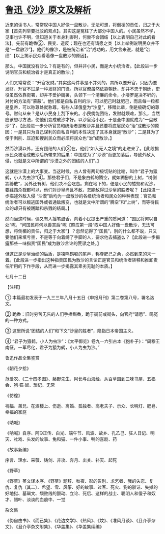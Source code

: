 # [鲁迅《沙》原文及解析](https://www.vrrw.net/wx/8017.html)

近来的读书人，常常叹中国人好像一盘散沙，无法可想，将倒楣的责任，归之于大家【首先列举要批驳的观点】。其实这是冤枉了大部分中国人的。小民虽然不学，见事也许不明，但知道关于本身利害时，何尝不会团结【以上表明自己对此的看法】。先前有跪香②、民变、造反；现在也还有请愿之类【以上举例说明民众并不是“一盘散沙”】。他们的像沙，是被统治者“治”成功的，用文言来说，就是“治绩”【以上揭示民众看着像一盘散沙的原因】。



那么，中国就没有沙么？有是有的，但并非小民，而是大小统治者。【此段进一步说明官员和统治者才是真正的散沙。】

人们又常常说：“升官发财。”其实这两件事是不并列的，其所以要升官，只因为要发财，升官不过是一种发财的门径。所以官僚虽然依靠朝廷，却并不忠于朝廷，吏役虽然依靠衙署，却并不爱护衙署，头领下一个清廉的命令，小喽罗是决不听的，对付的方法有“蒙蔽”。他们都是自私自利的沙，可以肥己时就肥己，而且每一粒都是皇帝，可以称尊处就称尊。有些人译俄皇为“沙皇”，移赠此辈，倒是极确切的尊号。财何从来？是从小民身上刮下来的。小民倘能团结，发财就烦难，那么，当然应该想尽方法，使他们变成散沙才好。以沙皇治小民，于是全中国就成为“一盘散沙”了。【此段进一步分析官员和统治者是散沙并且还要将底层民众“治”成散沙的原因：一是其只为自己谋利的自私自利的本性决定了其本身就是“散沙”；二是其为了便于剥削、压迫和搜刮民众而必须将民众也“治”成散沙。】

然而沙漠以外，还有团结的人们③在，他们“如入无人之境”的走进来了。【此段揭示民众被治成散沙后所带来的后果：中国成为了“沙漠”而更加落后，导致外敌入侵，也就是文中所谓的“沙漠之外的团结的人们”。】

这就是沙漠上的大事变。当这时候，古人曾有两句极切贴的比喻，叫作“君子为猿鹤，小人为虫沙”④。那些君子们，不是象白鹤的腾空，就如猢狲的上树，“树倒猢狲散”，另外还有树，他们决不会吃苦。剩在地下的，便是小民的蝼蚁和泥沙，要践踏杀戮都可以，他们对沙皇尚且不敌，怎能敌得过沙皇的胜者呢？【此段进一步描述外敌入侵 “沙漠”后均为一盘散沙的各级统治者和民众的种种表现：官员和统治者可以叛逃国外或者通敌叛变，也就是文中所谓的“腾空”和“上树”，而等待民众的却只有被践踏和杀戮的结局。】

然而当这时候，偏又有人摇笔鼓舌，向着小民提出严重的质问道：“国民将何以自处”呢，“问国民将何以善其后”呢【照应第一段“叹中国人好像一盘散沙，无法可想，将倒楣的责任，归之于大家”】？忽然记得了“国民”，别的什么都不说，只又要他们来填亏空，不是等于向着缚了手脚的人，要求他去捕盗么？【此段进一步揭露那些一味指责“国民”成为散沙言论的荒谬之处。】

但这正是沙皇治绩的后盾，是猿鸣鹤唳的尾声，称尊肥己之余，必然到来的末一着。【此段进一步指出这种指责国民为散沙的言论正是官员和统治者转移和推卸责任所用的下作手段，从而进一步揭露其卑劣无耻的本质。】

七月十二日





【注释】

① 本篇最初发表于一九三三年八月十五日《申报月刊》第二卷第八号，署名洛文。

② 跪香：旧时穷苦无告的人们手捧燃香，跪于衙前或街头，向官府“请愿”、鸣冤的一种方式。

③ 这里所说“团结的人们”和下文“沙皇的胜者”，隐指日本帝国主义。

④ “君子为猿鹤，小人为虫沙”：《太平御览》卷九一六引古本《抱朴子》：“周穆王南征，一军尽化，君子为猿为鹤，小人为虫为沙。”

鲁迅作品全集鉴赏

《朝花夕拾》

范爱农、《二十四孝图》、藤野先生、阿长与山海经、从百草园到三味书屋、五猖会、狗·猫·鼠、琐记、无常

《仿徨》

祝福、弟兄、在酒楼上、伤逝、离婚、孤独者、高老夫子、示众、长明灯、肥皂、幸福的家庭

《呐喊》

《呐喊》自序、阿Q正传、白光、端午节、风波、故乡、孔乙己、狂人日记、明天、社戏、头发的故事、兔和猫、一件小事、鸭的喜剧、药

《故事新编》

序言、理水、采薇、铸剑、非攻、奔月、出关、补天、起死

《野草》

《野草》英文译本序、《野草》题辞、秋夜、影的告别、求乞者、我的失恋、复仇、复仇〔其二〕、希望、雪、风筝、好的故事、过客、死火、狗的驳诘、失掉的好地狱、墓碣文、颓败线的颤动、立论、死后、这样的战士、聪明人和傻子和奴才、腊叶、淡淡的血痕中、一觉

杂文集

《伪自由书》、《而己集》、《花边文学》、《热风》、《坟》、《准风月谈》、《且介亭杂文》、《且介亭杂文附集》、《华盖集》、《华盖集续编》

